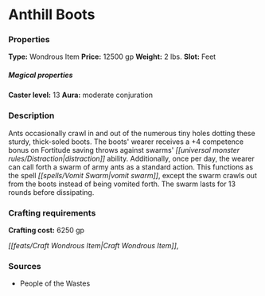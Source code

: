 ﻿---
Title: "Anthill Boots"
Type: "Wondrous Item"
Price: "12500 gp"
Weight: "2 lbs."
Slot: "Feet"
Caster level: "13"
Aura: "moderate conjuration"
Description: |
  "Ants occasionally crawl in and out of the numerous tiny holes dotting these sturdy, thick-soled boots. The boots' wearer receives a +4 competence bonus on Fortitude saving throws against swarms' distraction ability. Additionally, once per day, the wearer can call forth a swarm of army ants as a standard action. This functions as the spell _vomit swarm_, except the swarm crawls out from the boots instead of being vomited forth. The swarm lasts for 13 rounds before dissipating."
Crafting cost: "6250 gp"
Sources: "['People of the Wastes']"
---

# Anthill Boots

### Properties

**Type:** Wondrous Item **Price:** 12500 gp **Weight:** 2 lbs. **Slot:** Feet

##### Magical properties

**Caster level:** 13 **Aura:** moderate conjuration

### Description

Ants occasionally crawl in and out of the numerous tiny holes dotting these sturdy, thick-soled boots. The boots' wearer receives a +4 competence bonus on Fortitude saving throws against swarms' _[[universal monster rules/Distraction|distraction]]_ ability. Additionally, once per day, the wearer can call forth a swarm of army ants as a standard action. This functions as the spell _[[spells/Vomit Swarm|vomit swarm]]_, except the swarm crawls out from the boots instead of being vomited forth. The swarm lasts for 13 rounds before dissipating.

### Crafting requirements

**Crafting cost:** 6250 gp

_[[feats/Craft Wondrous Item|Craft Wondrous Item]]_,

### Sources

* People of the Wastes